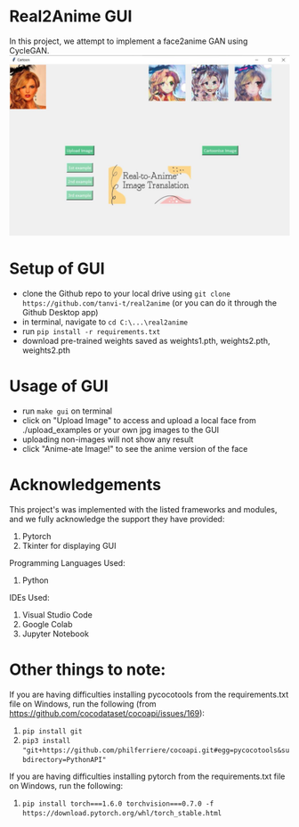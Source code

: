 # Real2Anime GUI
In this project, we attempt to implement a face2anime GAN using CycleGAN. 
![exampleGUI.jpg](https://github.com/tanvi-t/real2anime/blob/master/exampleGUI.jpg "result example")

# Setup of GUI

- clone the Github repo to your local drive using `git clone https://github.com/tanvi-t/real2anime` (or you can do it through the Github Desktop app)
- in terminal, navigate to `cd C:\...\real2anime`
- run `pip install -r requirements.txt`
- download pre-trained weights saved as weights1.pth, weights2.pth, weights2.pth

# Usage of GUI
- run `make gui` on terminal
- click on "Upload Image" to access and upload a local face from ./upload_examples or your own jpg images to the GUI
- uploading non-images will not show any result
- click "Anime-ate Image!" to see the anime version of the face

# Acknowledgements
This project's was implemented with the listed frameworks and modules, and we fully acknowledge the support they have provided:
1. Pytorch
2. Tkinter for displaying GUI

Programming Languages Used:
1. Python

IDEs Used:
1. Visual Studio Code
2. Google Colab
3. Jupyter Notebook

# Other things to note:
If you are having difficulties installing pycocotools from the requirements.txt file on Windows, run the following (from https://github.com/cocodataset/cocoapi/issues/169): 
1. `pip install git`
2. `pip3 install "git+https://github.com/philferriere/cocoapi.git#egg=pycocotools&subdirectory=PythonAPI"`

If you are having difficulties installing pytorch from the requirements.txt file on Windows, run the following: 
1. `pip install torch===1.6.0 torchvision===0.7.0 -f https://download.pytorch.org/whl/torch_stable.html`
